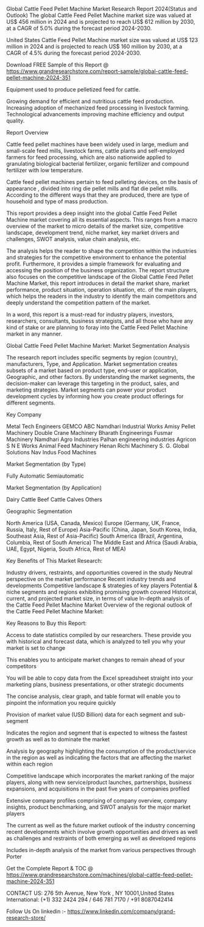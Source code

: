 Global Cattle Feed Pellet Machine Market Research Report 2024(Status and Outlook)
The global Cattle Feed Pellet Machine market size was valued at US$ 456 million in 2024 and is projected to reach US$ 612 million by 2030, at a CAGR of 5.0% during the forecast period 2024-2030.

United States Cattle Feed Pellet Machine market size was valued at US$ 123 million in 2024 and is projected to reach US$ 160 million by 2030, at a CAGR of 4.5% during the forecast period 2024-2030.

Download FREE Sample of this Report @ https://www.grandresearchstore.com/report-sample/global-cattle-feed-pellet-machine-2024-351

Equipment used to produce pelletized feed for cattle.

Growing demand for efficient and nutritious cattle feed production. Increasing adoption of mechanized feed processing in livestock farming. Technological advancements improving machine efficiency and output quality.

Report Overview

Cattle feed pellet machines have been widely used in large, medium and small-scale feed mills, livestock farms, cattle plants and self-employed farmers for feed processing, which are also nationwide applied to granulating biological bacterial fertilizer, organic fertilizer and compound fertilizer with low temperature.

Cattle feed pellet machines pertain to feed pelleting devices, on the basis of appearance , divided into ring die pellet mills and flat die pellet mills. According to the different ways that they are produced, there are type of household and type of mass production.

This report provides a deep insight into the global Cattle Feed Pellet Machine market covering all its essential aspects. This ranges from a macro overview of the market to micro details of the market size, competitive landscape, development trend, niche market, key market drivers and challenges, SWOT analysis, value chain analysis, etc.

The analysis helps the reader to shape the competition within the industries and strategies for the competitive environment to enhance the potential profit. Furthermore, it provides a simple framework for evaluating and accessing the position of the business organization. The report structure also focuses on the competitive landscape of the Global Cattle Feed Pellet Machine Market, this report introduces in detail the market share, market performance, product situation, operation situation, etc. of the main players, which helps the readers in the industry to identify the main competitors and deeply understand the competition pattern of the market.

In a word, this report is a must-read for industry players, investors, researchers, consultants, business strategists, and all those who have any kind of stake or are planning to foray into the Cattle Feed Pellet Machine market in any manner.

Global Cattle Feed Pellet Machine Market: Market Segmentation Analysis

The research report includes specific segments by region (country), manufacturers, Type, and Application. Market segmentation creates subsets of a market based on product type, end-user or application, Geographic, and other factors. By understanding the market segments, the decision-maker can leverage this targeting in the product, sales, and marketing strategies. Market segments can power your product development cycles by informing how you create product offerings for different segments.

Key Company

Metal Tech Engineers
GEMCO
ABC
Namdhari Industrial Works
Amisy Pellet Machinery
Double Crane Machinery
Bharath Engineerings
Fusmar Machinery
Namdhari Agro Industries
Palhan engineering industries
Agricon
S N E Works
Animal Feed Machinery
Henan Richi Machinery
S. G. Global Solutions
Nav Indus Food Machines

Market Segmentation (by Type)

Fully Automatic
Semiautomatic

Market Segmentation (by Application)

Dairy Cattle
Beef Cattle
Calves
Others

Geographic Segmentation

North America (USA, Canada, Mexico)
Europe (Germany, UK, France, Russia, Italy, Rest of Europe)
Asia-Pacific (China, Japan, South Korea, India, Southeast Asia, Rest of Asia-Pacific)
South America (Brazil, Argentina, Columbia, Rest of South America)
The Middle East and Africa (Saudi Arabia, UAE, Egypt, Nigeria, South Africa, Rest of MEA)

Key Benefits of This Market Research:

Industry drivers, restraints, and opportunities covered in the study
Neutral perspective on the market performance
Recent industry trends and developments
Competitive landscape & strategies of key players
Potential & niche segments and regions exhibiting promising growth covered
Historical, current, and projected market size, in terms of value
In-depth analysis of the Cattle Feed Pellet Machine Market
Overview of the regional outlook of the Cattle Feed Pellet Machine Market:

Key Reasons to Buy this Report:

Access to date statistics compiled by our researchers. These provide you with historical and forecast data, which is analyzed to tell you why your market is set to change

This enables you to anticipate market changes to remain ahead of your competitors

You will be able to copy data from the Excel spreadsheet straight into your marketing plans, business presentations, or other strategic documents

The concise analysis, clear graph, and table format will enable you to pinpoint the information you require quickly

Provision of market value (USD Billion) data for each segment and sub-segment

Indicates the region and segment that is expected to witness the fastest growth as well as to dominate the market

Analysis by geography highlighting the consumption of the product/service in the region as well as indicating the factors that are affecting the market within each region

Competitive landscape which incorporates the market ranking of the major players, along with new service/product launches, partnerships, business expansions, and acquisitions in the past five years of companies profiled

Extensive company profiles comprising of company overview, company insights, product benchmarking, and SWOT analysis for the major market players

The current as well as the future market outlook of the industry concerning recent developments which involve growth opportunities and drivers as well as challenges and restraints of both emerging as well as developed regions

Includes in-depth analysis of the market from various perspectives through Porter

Get the Complete Report & TOC @ https://www.grandresearchstore.com/machines/global-cattle-feed-pellet-machine-2024-351

CONTACT US:
276 5th Avenue, New York , NY 10001,United States
International: (+1) 332 2424 294 / 646 781 7170 / +91 8087042414

Follow Us On linkedin :- https://www.linkedin.com/company/grand-research-store/
